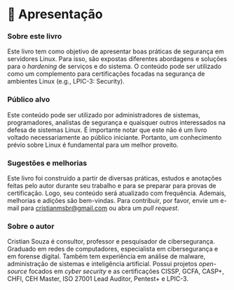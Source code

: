 # 👋 Apresentação

### Sobre este livro

Este livro tem como objetivo de apresentar boas práticas de segurança em servidores Linux. Para isso, são expostas diferentes abordagens e soluções para o _hardening_ de serviços e do sistema. O conteúdo pode ser utilizado como um complemento para certificações focadas na segurança de ambientes Linux (e.g., LPIC-3: Security).

### Público alvo

Este conteúdo pode ser utilizado por administradores de sistemas, programadores, analistas de segurança e quaisquer outros interessados na defesa de sistemas Linux. É importante notar que este não é um livro voltado necessariamente ao público iniciante. Portanto, um conhecimento prévio sobre Linux é fundamental para um melhor proveito.

### Sugestões e melhorias

Este livro foi construído a partir de diversas práticas, estudos e anotações feitas pelo autor durante seu trabalho e para se preparar para provas de certificação. Logo, seu conteúdo será atualizado com frequência. Ademais, melhorias e adições são bem-vindas. Para contribuir, por favor, envie um e-mail para cristianmsbr@gmail.com ou abra um _pull request_.

### Sobre o autor

Cristian Souza é consultor, professor e pesquisador de cibersegurança. Graduado em redes de computadores, especialista em cibersegurança e em forense digital. Também tem experiência em análise de malware, administração de sistemas e inteligência artificial. Possui projetos _open-source_ focados em _cyber security_ e as certificações CISSP, GCFA, CASP+, CHFI, CEH Master, ISO 27001 Lead Auditor, Pentest+ e LPIC-3.
